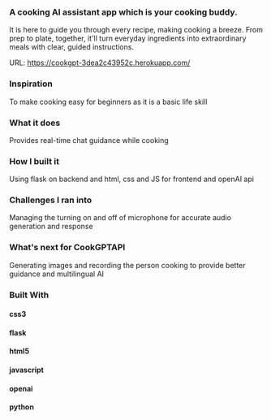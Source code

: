 ### A cooking AI assistant app which is your cooking buddy. 
It is here to guide you through every recipe, making cooking a breeze. From prep to plate, together, it'll turn everyday ingredients into extraordinary meals with clear, guided instructions. 

URL: https://cookgpt-3dea2c43952c.herokuapp.com/

### Inspiration
To make cooking easy for beginners as it is a basic life skill

### What it does
Provides real-time chat guidance while cooking

### How I built it
Using flask on backend and html, css and JS for frontend and openAI api

### Challenges I ran into
Managing the turning on and off of microphone for accurate audio generation and response

### What's next for CookGPTAPI
Generating images and recording the person cooking to provide better guidance and multilingual AI

### Built With
#### css3
#### flask
#### html5
#### javascript
#### openai
#### python
